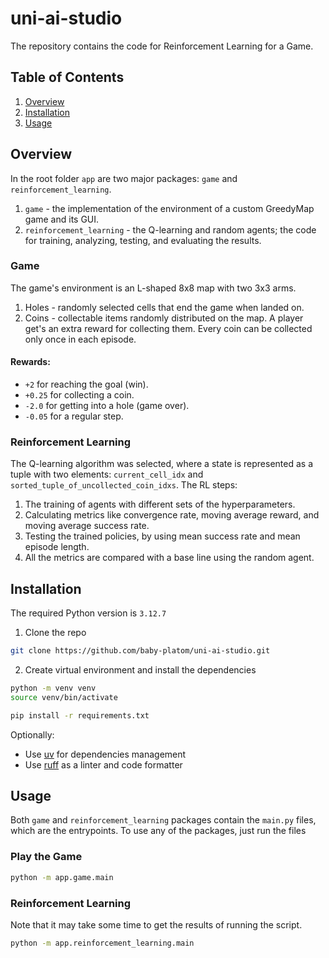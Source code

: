 # uni-ai-studio
The repository contains the code for Reinforcement Learning for a Game.

## Table of Contents
1. [Overview](#overview)
2. [Installation](#installation)
3. [Usage](#usage)

## Overview
In the root folder `app` are two major packages: `game` and `reinforcement_learning`.
1. `game` - the implementation of the environment of a custom GreedyMap game and its GUI.
2. `reinforcement_learning` - the Q-learning and random agents; the code for training, analyzing, testing, and evaluating the results. 

### Game
The game's environment is an L-shaped 8x8 map with two 3x3 arms.
1. Holes - randomly selected cells that end the game when landed on.
2. Coins - collectable items randomly distributed on the map. A player get's an extra reward for collecting them. Every coin can be collected only once in each episode.

#### Rewards:
- `+2` for reaching the goal (win).
- `+0.25` for collecting a coin.
- `-2.0` for getting into a hole (game over).
- `-0.05` for a regular step.

### Reinforcement Learning
The Q-learning algorithm was selected, where a state is represented as a tuple with two elements: `current_cell_idx` and `sorted_tuple_of_uncollected_coin_idxs`. The RL steps:
1. The training of agents with different sets of the hyperparameters.
2. Calculating metrics like convergence rate, moving average reward, and moving average success rate.
3. Testing the trained policies, by using mean success rate and mean episode length.
4. All the metrics are compared with a base line using the random agent. 

## Installation
The required Python version is `3.12.7`

1. Clone the repo
```sh
git clone https://github.com/baby-platom/uni-ai-studio.git
```

2. Create virtual environment and install the dependencies
```sh
python -m venv venv
source venv/bin/activate

pip install -r requirements.txt
```

Optionally: 
- Use [uv](https://docs.astral.sh/uv/) for dependencies management
- Use [ruff](https://docs.astral.sh/ruff/) as a linter and code formatter

## Usage
Both `game` and `reinforcement_learning` packages contain the `main.py` files, which are the entrypoints. To use any of the packages, just run the files

### Play the Game
```sh
python -m app.game.main
```

### Reinforcement Learning
Note that it may take some time to get the results of running the script. 
```sh
python -m app.reinforcement_learning.main
```
